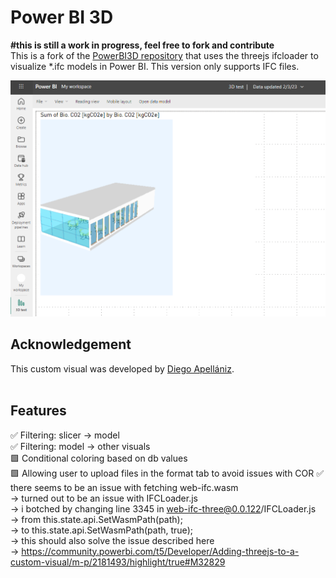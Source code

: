 # Power BI 3D
**#this is still a work in progress, feel free to fork and contribute**
<br>
This is a fork of the [PowerBI3D repository](https://github.com/diego-apellaniz/PowerBI3D) that uses the threejs ifcloader to visualize *.ifc models in Power BI.
This version only supports IFC files.

![image](pbi_ifc_demo.png)

## Acknowledgement
This custom visual was developed by [Diego Apellániz](https://github.com/diego-apellaniz/PowerBI3D).<br/> <br/> 

## Features
✅ Filtering: slicer -> model  
✅ Filtering: model -> other visuals  
🟩 Conditional coloring based on db values  
🟩 Allowing user to upload files in the format tab to avoid issues with COR 
✅ there seems to be an issue with fetching web-ifc.wasm  
    -> turned out to be an issue with IFCLoader.js  
    -> i botched by changing line 3345 in web-ifc-three@0.0.122/IFCLoader.js  
    -> from  this.state.api.SetWasmPath(path);  
    -> to    this.state.api.SetWasmPath(path, true);  
    -> this should also solve the issue described here   
    -> https://community.powerbi.com/t5/Developer/Adding-threejs-to-a-custom-visual/m-p/2181493/highlight/true#M32829  
    

